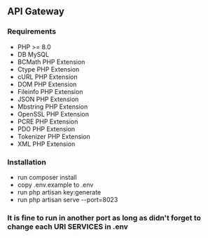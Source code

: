 ## API Gateway
### Requirements
- PHP >= 8.0
- DB MySQL
- BCMath PHP Extension
- Ctype PHP Extension
- cURL PHP Extension
- DOM PHP Extension
- Fileinfo PHP Extension
- JSON PHP Extension
- Mbstring PHP Extension
- OpenSSL PHP Extension
- PCRE PHP Extension
- PDO PHP Extension
- Tokenizer PHP Extension
- XML PHP Extension

### Installation
- run composer install
- copy .env.example to .env
- run php artisan key:generate
- run php artisan serve --port=8023

### It is fine to run in another port as long as didn't forget to change each URI SERVICES in .env
